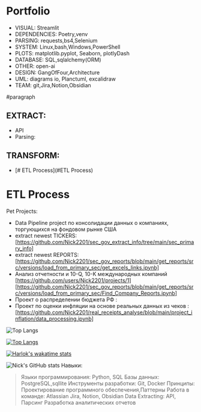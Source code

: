 # Portfolio

- VISUAL:       Streamlit
- DEPENDENCIES: Poetry,venv
- PARSING:      requests,bs4,Selenium
- SYSTEM:       Linux,bash,Windows,PowerShell
- PLOTS:        matplotlib.pyplot, Seaborn, plotlyDash
- DATABASE:     SQL,sqlalchemy(ORM)
- OTHER:        open-ai
- DESIGN:       GangOfFour,Architecture
- UML:          diagrams io, Planctuml, excalidraw
- TEAM:         git,Jira,Notion,Obsidian

#paragraph
## EXTRACT:
- API
- Parsing: 
## TRANSFORM:
- [# ETL Process](#ETL Process)

# ETL Process
Pet Projects:
- Data Pipeline project по консолидации данных о компаниях, торгующихся на фондовом рынке США
- extract newest TICKERS:
[https://github.com/Nick2201/sec_gov_extract_info/tree/main/sec_primary_info]
- extract newest REPORTS:
[https://github.com/Nick2201/sec_gov_reports/blob/main/get_reports/src/versions/load_from_primary_sec/get_excels_links.ipynb]
- Анализ отчетности и 10-Q, 10-K международных компаний [https://github.com/users/Nick2201/projects/1]
[https://github.com/Nick2201/sec_gov_reports/blob/main/get_reports/src/versions/load_from_primary_sec/Find_Company_Reports.ipynb]
- Проект о распределении бюджета РФ :
- Проект по оценки инфляции на основе реальных данных из чеков :[https://github.com/Nick2201/real_receipts_analyse/blob/main/project_inflation/data_processing.ipynb]

![Top Langs](https://github-readme-stats.vercel.app/api/top-langs/?username=nick2201&hide_progress=true)

[![Top Langs](https://github-readme-stats.vercel.app/api/top-langs/?username=nick2201&layout=pie)](https://github.com/nick2201/github-readme-stats)

[![Harlok's wakatime stats](https://github-readme-stats.vercel.app/api/wakatime?username=nick2201)](https://github.com/nick2201/github-readme-stats)


![Nick's GitHub stats](https://github-readme-stats.vercel.app/api?username=nick2201\&rank_icon=github)
Навыки:
> Языки программирования: Python, SQL
> Базы данных: PostgreSQL,sqllite
> Инструменты разработки: Git, Docker
> Принципы: Проектирование программного обеспечения,Паттерны
> Работа в команде: Atlassian Jira, Notion, Obsidian
> Data Extracting: API, Парсинг
> Разработка аналитических отчетов
